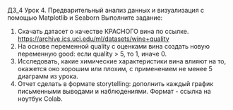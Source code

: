ДЗ_4
Урок 4. Предварительный анализ данных и визуализация с помощью Matplotlib и Seaborn
Выполните задание:
1. Скачать датасет о качестве КРАСНОГО вина по ссылке. https://archive.ics.uci.edu/ml/datasets/wine+quality
2. На основе переменной quality с оценками вина создать новую переменную good: если quality > 5, то 1, иначе 0.
3. Исследовать, какие химические характеристики вина влияют на то, окажется оно хорошим или плохим, с применением не менее 5 диаграмм из урока.
4. Отчет сделать в формате storytelling: дополнить каждый график письменными выводами и наблюдениями.
Формат - ссылка на ноутбук Colab.

